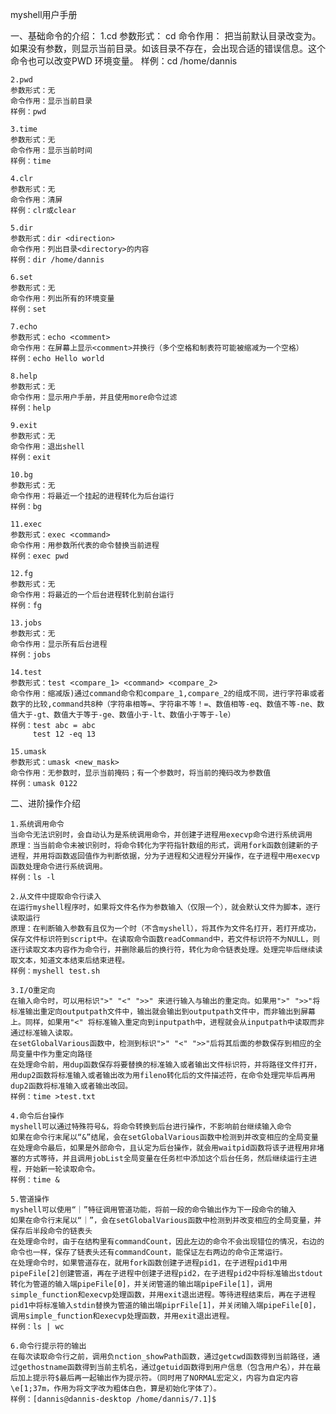 myshell用户手册

一、基础命令的介绍：
    1.cd
    参数形式： cd <direction>
    命令作用： 把当前默认目录改变为<directory>。如果没有<directory>参数，则显示当前目录。如该目录不存在，会出现合适的错误信息。这个命令也可以改变PWD 环境变量。
    样例：cd /home/dannis

    2.pwd
    参数形式：无
    命令作用：显示当前目录
    样例：pwd

    3.time
    参数形式：无
    命令作用：显示当前时间
    样例：time

    4.clr
    参数形式：无
    命令作用：清屏
    样例：clr或clear

    5.dir
    参数形式：dir <direction>
    命令作用：列出目录<directory>的内容
    样例：dir /home/dannis

    6.set
    参数形式：无
    命令作用：列出所有的环境变量
    样例：set

    7.echo
    参数形式：echo <comment>
    命令作用：在屏幕上显示<comment>并换行（多个空格和制表符可能被缩减为一个空格）
    样例：echo Hello world

    8.help
    参数形式：无
    命令作用：显示用户手册，并且使用more命令过滤
    样例：help

    9.exit
    参数形式：无
    命令作用：退出shell
    样例：exit

    10.bg
    参数形式：无
    命令作用：将最近一个挂起的进程转化为后台运行
    样例：bg

    11.exec
    参数形式：exec <command>
    命令作用：用参数所代表的命令替换当前进程
    样例：exec pwd

    12.fg
    参数形式：无
    命令作用：将最近的一个后台进程转化到前台运行
    样例：fg

    13.jobs
    参数形式：无
    命令作用：显示所有后台进程
    样例：jobs

    14.test
    参数形式：test <compare_1> <command> <compare_2>
    命令作用：缩减版)通过command命令和compare_1,compare_2的组成不同，进行字符串或者数字的比较,command共8种（字符串相等=、字符串不等！=、数值相等-eq、数值不等-ne、数值大于-gt、数值大于等于-ge、数值小于-lt、数值小于等于-le）
    样例：test abc = abc
         test 12 -eq 13

    15.umask
    参数形式：umask <new_mask>
    命令作用：无参数时，显示当前掩码；有一个参数时，将当前的掩码改为参数值
    样例：umask 0122

    
二、进阶操作介绍

    1.系统调用命令
    当命令无法识别时，会自动认为是系统调用命令，并创建子进程用execvp命令进行系统调用
    原理：当当前命令未被识别时，将命令转化为字符指针数组的形式，调用fork函数创建新的子进程，并用将函数返回值作为判断依据，分为子进程和父进程分开操作，在子进程中用execvp函数处理命令进行系统调用。
    样例：ls -l

    2.从文件中提取命令行读入
    在运行myshell程序时，如果将文件名作为参数输入（仅限一个），就会默认文件为脚本，逐行读取运行
    原理：在判断输入参数有且仅为一个时（不含myshell），将其作为文件名打开，若打开成功，保存文件标识符到script中。在读取命令函数readCommand中，若文件标识符不为NULL，则逐行读取文本内容作为命令行，并删除最后的换行符，转化为命令链表处理。处理完毕后继续读取文本，知道文本结束后结束进程。
    样例：myshell test.sh

    3.I/O重定向
    在输入命令时，可以用标识">" "<" ">>" 来进行输入与输出的重定向。如果用">" ">>"将标准输出重定向outputpath文件中，输出就会输出到outputpath文件中，而非输出到屏幕上。同样，如果用"<" 将标准输入重定向到inputpath中，进程就会从inputpath中读取而非通过标准输入读取。
    在setGlobalVarious函数中，检测到标识">" "<" ">>"后将其后面的参数保存到相应的全局变量中作为重定向路径
    在处理命令前，用dup函数保存将要替换的标准输入或者输出文件标识符，并将路径文件打开，用dup2函数将标准输入或者输出改为用fileno转化后的文件描述符，在命令处理完毕后再用dup2函数将标准输入或者输出改回。
    样例：time >test.txt

    4.命令后台操作
    myshell可以通过特殊符号&，将命令转换到后台进行操作，不影响前台继续输入命令
    如果在命令行末尾以“&”结尾，会在setGlobalVarious函数中检测到并改变相应的全局变量
    在处理命令最后，如果是外部命令，且认定为后台操作，就会用waitpid函数将该子进程用非堵塞的方式等待，并且调用jobList全局变量在任务栏中添加这个后台任务，然后继续运行主进程，开始新一轮读取命令。
    样例：time &

    5.管道操作
    myshell可以使用“｜”特征调用管道功能，将前一段的命令输出作为下一段命令的输入
    如果在命令行末尾以“｜”，会在setGlobalVarious函数中检测到并改变相应的全局变量，并保存后半段命令的链表头
    在处理命令时，由于在结构里有commandCount，因此左边的命令不会出现错位的情况，右边的命令也一样，保存了链表头还有commandCount，能保证左右两边的命令正常运行。
    在处理命令时，如果管道存在，就用fork函数创建子进程pid1，在子进程pid1中用pipeFile[2]创建管道，再在子进程中创建子进程pid2，在子进程pid2中将标准输出stdout转化为管道的输入端pipeFile[0]，并关闭管道的输出端pipeFile[1]，调用simple_function和execvp处理函数，并用exit退出进程。等待进程结束后，再在子进程pid1中将标准输入stdin替换为管道的输出端piprFile[1]，并关闭输入端pipeFile[0]，调用simple_function和execvp处理函数，并用exit退出进程。
    样例：ls | wc

    6.命令行提示符的输出
    在每次读取命令行之前，调用负nction_showPath函数，通过getcwd函数得到当前路径，通过gethostname函数得到当前主机名，通过getuid函数得到用户信息（包含用户名），并在最后加上提示符$最后再一起输出作为提示符。（同时用了NORMAL宏定义，内容为自定内容\e[1;37m，作用为将文字改为粗体白色，算是初始化字体了）。
    样例：[dannis@dannis-desktop /home/dannis/7.1]$
    
    
